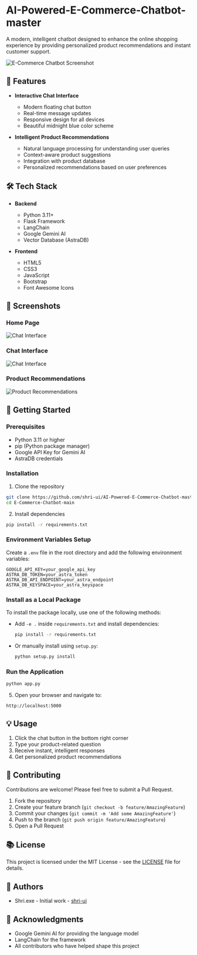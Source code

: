 # AI-Powered-E-Commerce-Chatbot-master

A modern, intelligent chatbot designed to enhance the online shopping experience by providing personalized product recommendations and instant customer support.

![E-Commerce Chatbot Screenshot](screenshots/chatbot-screenshot.jpg)

## 🌟 Features

- **Interactive Chat Interface**
  - Modern floating chat button
  - Real-time message updates
  - Responsive design for all devices
  - Beautiful midnight blue color scheme

- **Intelligent Product Recommendations**
  - Natural language processing for understanding user queries
  - Context-aware product suggestions
  - Integration with product database
  - Personalized recommendations based on user preferences

## 🛠️ Tech Stack

- **Backend**
  - Python 3.11+
  - Flask Framework
  - LangChain
  - Google Gemini AI
  - Vector Database (AstraDB)

- **Frontend**
  - HTML5
  - CSS3
  - JavaScript
  - Bootstrap
  - Font Awesome Icons

## 📸 Screenshots

### Home Page
![Chat Interface](screenshots/Home.jpg)

### Chat Interface
![Chat Interface](screenshots/chat-interface.jpg)

### Product Recommendations
![Product Recommendations](screenshots/product-recommendations.jpg)

## 🚀 Getting Started

### Prerequisites

- Python 3.11 or higher
- pip (Python package manager)
- Google API Key for Gemini AI
- AstraDB credentials

### Installation

1. Clone the repository
```bash
git clone https://github.com/shri-ui/AI-Powered-E-Commerce-Chatbot-master.git
cd E-Commerce-Chatbot-main
```

2. Install dependencies
```bash
pip install -r requirements.txt
```

### Environment Variables Setup

Create a `.env` file in the root directory and add the following environment variables:
```
GOOGLE_API_KEY=your_google_api_key
ASTRA_DB_TOKEN=your_astra_token
ASTRA_DB_API_ENDPOINT=your_astra_endpoint
ASTRA_DB_KEYSPACE=your_astra_keyspace
```

### Install as a Local Package

To install the package locally, use one of the following methods:

- Add `-e .` inside `requirements.txt` and install dependencies:
  ```bash
  pip install -r requirements.txt
  ```

- Or manually install using `setup.py`:
  ```bash
  python setup.py install
  ```

### Run the Application
```bash
python app.py
```

5. Open your browser and navigate to:
```
http://localhost:5000
```

## 💡 Usage

1. Click the chat button in the bottom right corner
2. Type your product-related question
3. Receive instant, intelligent responses
4. Get personalized product recommendations

## 🤝 Contributing

Contributions are welcome! Please feel free to submit a Pull Request.

1. Fork the repository
2. Create your feature branch (`git checkout -b feature/AmazingFeature`)
3. Commit your changes (`git commit -m 'Add some AmazingFeature'`)
4. Push to the branch (`git push origin feature/AmazingFeature`)
5. Open a Pull Request

## 📚 License

This project is licensed under the MIT License - see the [LICENSE](LICENSE) file for details.

## 👤 Authors

- Shri.exe - Initial work - [shri-ui](https://github.com/shri-ui)

## 🙏 Acknowledgments

- Google Gemini AI for providing the language model
- LangChain for the framework
- All contributors who have helped shape this project
